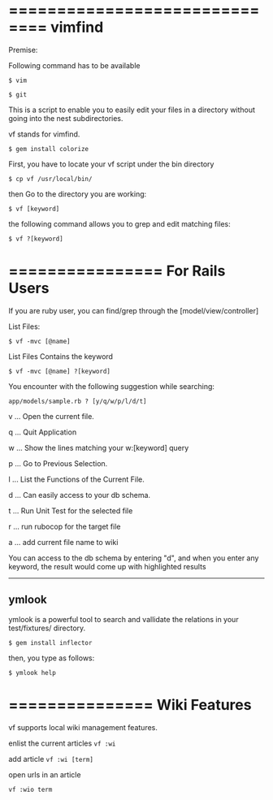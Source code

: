 ==============================
vimfind
==============================

Premise:

Following command has to be available

`
$ vim
`

`
$ git
`

This is a script to enable you to easily edit your files in a directory without going into the nest subdirectories.

vf stands for vimfind.

`
$ gem install colorize
`

First, you have to locate your vf script under the bin directory

`
$ cp vf /usr/local/bin/
`

then Go to the directory you are working:

`
$ vf [keyword]
`

the following command allows you to grep and edit matching files:

`
$ vf ?[keyword]
`

================
For Rails Users
================

If you are ruby user, you can find/grep through the [model/view/controller]

List Files:

`
$ vf -mvc [@name] 
`

List Files Contains the keyword

`
$ vf -mvc [@name] ?[keyword]
`

You encounter with the following suggestion while searching:

`
app/models/sample.rb ? [y/q/w/p/l/d/t]
`

v ... Open the current file.

q ... Quit Application

w ... Show the lines matching your w:[keyword] query

p ... Go to Previous Selection. 

l ... List the Functions of the Current File.

d ... Can easily access to your db schema.

t ... Run Unit Test for the selected file

r ... run rubocop for the target file

a ... add current file name to wiki 

You can access to the db schema by entering "d", and
when you enter any keyword, the result would come up
with highlighted results

--------------
ymlook
--------------

ymlook is a powerful tool to search and vallidate the relations in your test/fixtures/ directory.

`
$ gem install inflector
`

then, you type as follows:

`
$ ymlook help
`


===============
Wiki Features
===============

vf supports local wiki management features.

enlist the current articles
`
vf :wi
`

add article
`
vf :wi [term]
`

open urls in an article

`
vf :wio term
`

